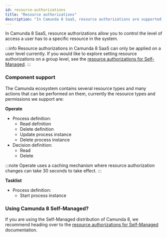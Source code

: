 ```yaml
---
id: resource-authorizations
title: "Resource authorizations"
description: "In Camunda 8 SaaS, resource authorizations are supported to allow a finer grained approach to controlling access to your resources."
---
```


In Camunda 8 SaaS, resource authorizations allow you to control the level of access a user has to a specific resource in the system.

:::info
Resource authorizations in Camunda 8 SaaS can only be applied on a user level currently. If you would like to explore setting resource authorizations
on a group level, see the [resource authorizations for Self-Managed](../../self-managed/components/management-identity/access-management/resource-authorizations.md).
:::

### Component support

The Camunda ecosystem contains several resource types and many actions that can be performed on them, currently the resource types and permissions we support are:

**Operate**

- Process definition:
  - Read definition
  - Delete definition
  - Update process instance
  - Delete process instance
- Decision definition:
  - Read
  - Delete

:::note
Operate uses a caching mechanism where resource authorization changes can take 30 seconds to take effect.
:::

**Tasklist**

- Process definition:
  - Start process instance

### Using Camunda 8 Self-Managed?

If you are using the Self-Managed distribution of Camunda 8, we recommend heading over to the [resource authorizations for Self-Managed](../../self-managed/components/management-identity/access-management/resource-authorizations.md) documentation.
